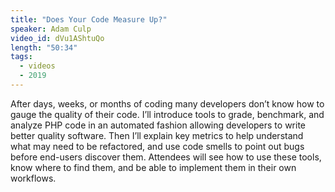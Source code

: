 ```yaml
---
title: "Does Your Code Measure Up?"
speaker: Adam Culp
video_id: dVu1AShtuQo
length: "50:34"
tags:
  - videos
  - 2019
---
```


After days, weeks, or months of coding many developers don’t know how to gauge the quality of their code. I’ll introduce tools to grade, benchmark, and analyze PHP code in an automated fashion allowing developers to write better quality software. Then I’ll explain key metrics to help understand what may need to be refactored, and use code smells to point out bugs before end-users discover them. Attendees will see how to use these tools, know where to find them, and be able to implement them in their own workflows.
